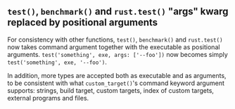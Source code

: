 ## `test()`, `benchmark()` and `rust.test()` "args" kwarg replaced by positional arguments

For consistency with other functions, `test()`, `benchmark()` and `rust.test()`
now takes command argument together with the executable as positional arguments.
`test('something', exe, args: ['--foo'])` now becomes simply
`test('something', exe, '--foo')`.

In addition, more types are accepted both as executable and as arguments, to be
consistent with what `custom_target()`'s command keyword argument supports:
strings, build target, custom targets, index of custom targets, external programs
and files.
